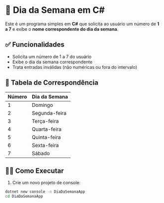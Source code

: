 # 📅 Dia da Semana em C#

Este é um programa simples em **C#** que solicita ao usuário um número de **1 a 7** e exibe o **nome correspondente do dia da semana**.

## ✅ Funcionalidades

- Solicita um número de 1 a 7 do usuário
- Exibe o dia da semana correspondente
- Trata entradas inválidas (não numéricas ou fora do intervalo)

## 📌 Tabela de Correspondência

| Número | Dia da Semana    |
|--------|------------------|
| 1      | Domingo          |
| 2      | Segunda-feira    |
| 3      | Terça-feira      |
| 4      | Quarta-feira     |
| 5      | Quinta-feira     |
| 6      | Sexta-feira      |
| 7      | Sábado           |

## 🧑‍💻 Como Executar

1. Crie um novo projeto de console:

```bash
dotnet new console -n DiaDaSemanaApp
cd DiaDaSemanaApp
